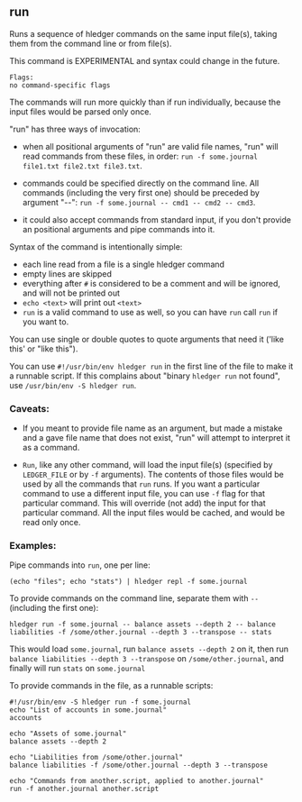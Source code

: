 ## run 

Runs a sequence of hledger commands on the same input file(s), taking them from the command line or from file(s).

This command is EXPERIMENTAL and syntax could change in the future.

```flags
Flags:
no command-specific flags
```

The commands will run more quickly than if run individually, because the input files would be parsed only once.

"run" has three ways of invocation:

- when all positional arguments of "run" are valid file names, "run" will read commands from these files, in order: `run -f some.journal file1.txt file2.txt file3.txt`.

- commands could be specified directly on the command line. All commands (including the very first one) should be preceded by argument "--": `run -f some.journal -- cmd1 -- cmd2 -- cmd3`.

- it could also accept commands from standard input, if you don't provide an positional arguments and pipe commands into it.

Syntax of the command is intentionally simple:
- each line read from a file is a single hledger command
- empty lines are skipped
- everything after `#` is considered to be a comment and will be ignored, and will not be printed out
- `echo <text>` will print out `<text>`
- `run` is a valid command to use as well, so you can have `run` call `run` if you want to.

You can use single or double quotes to quote arguments that need it ('like this' or "like this").

You can use `#!/usr/bin/env hledger run` in the first line of the file to make it a runnable script. If this complains about "binary `hledger run` not found", use `/usr/bin/env -S hledger run`.

### Caveats:

- If you meant to provide file name as an argument, but made a mistake and a gave file name that does not exist, "run" will attempt to interpret it as a command.

- `Run`, like any other command, will load the input file(s) (specified by `LEDGER_FILE` or by `-f` arguments). The contents of those files would be used by all the commands that `run` runs. If you want a particular command to use a different input file, you can use `-f` flag for that particular command. This will override (not add) the input for that particular command. All the input files would be cached, and would be read only once.

### Examples:

Pipe commands into `run`, one per line:
```cli
(echo "files"; echo "stats") | hledger repl -f some.journal
```

To provide commands on the command line, separate them with `--` (including the first one):
```cli
hledger run -f some.journal -- balance assets --depth 2 -- balance liabilities -f /some/other.journal --depth 3 --transpose -- stats
```
This would load `some.journal`, run `balance assets --depth 2` on it, then run `balance liabilities --depth 3 --transpose` on `/some/other.journal`, and finally will run `stats` on `some.journal`

To provide commands in the file, as a runnable scripts:
```cli
#!/usr/bin/env -S hledger run -f some.journal
echo "List of accounts in some.journal"
accounts

echo "Assets of some.journal"
balance assets --depth 2

echo "Liabilities from /some/other.journal"
balance liabilities -f /some/other.journal --depth 3 --transpose

echo "Commands from another.script, applied to another.journal"
run -f another.journal another.script
```

